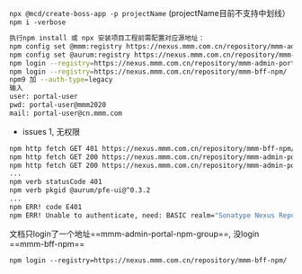 `npx @mcd/create-boss-app -p projectName` (projectName目前不支持中划线）
`npm i -verbose`

```bash
执行npm install 或 npx 安装项目工程前需配置对应源地址：
npm config set @mmm:registry https://nexus.mmm.com.cn/repository/mmm-admin-portal-npm-group/    (脚手架及API方法库 boss-common在该源下)
npm config set @aurum:registry https://nexus.mmm.com.cn/repository/mmm-bff-npm/    (Aurum/pfe-ui 组件库在该源下)
npm login --registry=https://nexus.mmm.com.cn/repository/mmm-admin-portal-npm-group/
npm login --registry=https://nexus.mmm.com.cn/repository/mmm-bff-npm/ 
npm9 加 --auth-type=legacy
输入
user: portal-user
pwd: portal-user@mmm2020
mail: portal-user@cn.mmm.com
```


- issues
1,  无权限
```bash
npm http fetch GET 401 https://nexus.mmm.com.cn/repository/mmm-bff-npm/@aurum%2fpfe-ui 308ms (cache skip)
npm http fetch GET 200 https://nexus.mmm.com.cn/repository/mmm-admin-portal-npm-group/@mmm%2fboss-common 159ms (cache miss)
npm http fetch GET 200 https://nexus.mmm.com.cn/repository/mmm-admin-portal-npm-group/@mmm%2fboss-route 84ms (cache miss)
...
npm verb statusCode 401
npm verb pkgid @aurum/pfe-ui@^0.3.2
...
npm ERR! code E401
npm ERR! Unable to authenticate, need: BASIC realm="Sonatype Nexus Repository Manager"
```
文档只login了一个地址==mmm-admin-portal-npm-group==, 没login ==mmm-bff-npm==
```
npm login --registry=https://nexus.mmm.com.cn/repository/mmm-bff-npm/ 
```
